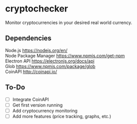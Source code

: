 # cryptochecker
Monitor cryptocurrencies in your desired real world currency.

## Dependencies
Node.js https://nodejs.org/en/ \
Node Package Manager https://www.npmjs.com/get-npm \
Electron API https://electronjs.org/docs/api \
Glob https://www.npmjs.com/package/glob \
CoinAPI http://coinapi.io/

## To-Do
- [ ] Integrate CoinAPI
- [ ] Get first version running
- [ ] Add cryptocurrency monitoring
- [ ] Add more features (price tracking, graphs, etc.)
